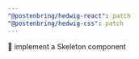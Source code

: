 ```yaml
---
"@postenbring/hedwig-react": patch
"@postenbring/hedwig-css": patch
---
```


:construction: implement a Skeleton component
